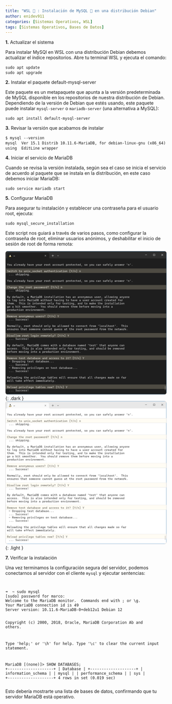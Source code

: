 ```yaml
---
title: "WSL 🐧 : Instalación de MySQL 🐬 en una distribución Debian"
author: enidev911
categories: [Sistemas Operativos, WSL]
tags: [Sistemas Operativos, Bases de Datos]
---
```



**1.** Actualizar el sistema

Para instalar MySQl en WSL con una distribución Debian debemos actualizar el índice repositorios. Abre tu terminal WSL y ejecuta el comando:

```terminal
sudo apt update
sudo apt upgrade
```

**2.** Instalar el paquete default-mysql-server

Este paquete es un metapaquete que apunta a la versión predeterminada de MySQL disponible en los repositorios de nuestra distribución de Debian. Dependiendo de la versión de Debian que estés usando, este paquete puede instalar `mysql-server` o `mariadb-server` (una alternativa a MySQL):

```terminal
sudo apt install default-mysql-server
```

**3.** Revisar la versión que acabamos de instalar

```
$ mysql --version
mysql  Ver 15.1 Distrib 10.11.6-MariaDB, for debian-linux-gnu (x86_64) using  EditLine wrapper
```


**4.** Iniciar el servicio de MariaDB

Cuando se revisa la versión instalada, según sea el caso se inicia el servicio de acuerdo al paquete que se instala en la distribución, en este caso debemos iniciar MariaDB:

```terminal
sudo service mariadb start
```

**5.** Configurar MariaDB

Para asegurar tu instalación y establecer una contraseña para el usuario root, ejecuta:

```terminal
sudo mysql_secure_installation
```

Este script nos guiará a través de varios pasos, como configurar la contraseña de root, eliminar usuarios anónimos, y deshabilitar el inicio de sesión de root de forma remota:

![script instalación segura mysql](/assets/img/wsl/script-instalacion-mysql-wsl-dark.png){: .dark }
![script instalación segura mysql](/assets/img/wsl/script-instalacion-mysql-wsl-light.png){: .light }

**7.** Verificar la instalación

Una vez terminamos la configuración segura del servidor, podemos conectarnos al servidor con el cliente `mysql` y ejecutar sentencias:


<div class="language-plaintext highlighter-rouge">
<div class="code-header">
  <span data-label-text="Terminal"><i class="fas fa-code fa-fw small"></i></span>
  <span>&nbsp;&nbsp;&nbsp;</span>
</div>
<div class="highlight p-3">
<code><pre>
<span class="hl">➜  ~ sudo mysql</span>
[sudo] password for marco:
Welcome to the MariaDB monitor.  Commands end with ; or \g.
Your MariaDB connection id is 49
Server version: 10.11.6-MariaDB-0+deb12u1 Debian 12

Copyright (c) 2000, 2018, Oracle, MariaDB Corporation Ab and others.

Type 'help;' or '\h' for help. Type '\c' to clear the current input statement.

<span class="hl">MariaDB [(none)]> SHOW DATABASES;</span>
+--------------------+
| Database           |
+--------------------+
| information_schema |
| mysql              |
| performance_schema |
| sys                |
+--------------------+
4 rows in set (0.019 sec)
</pre></code>
</div>
</div>

Esto debería mostrarte una lista de bases de datos, confirmando que tu servidor MariaDB está operativo.
